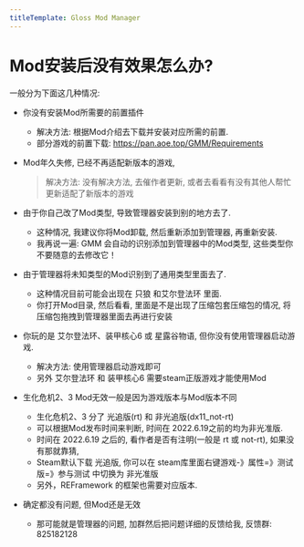 ```yaml
---
titleTemplate: Gloss Mod Manager
---
```


# Mod安装后没有效果怎么办?
一般分为下面这几种情况:
- 你没有安装Mod所需要的前置插件
  - 解决方法: 根据Mod介绍去下载并安装对应所需的前置.
  - 部分游戏的前置下载: https://pan.aoe.top/GMM/Requirements

- Mod年久失修, 已经不再适配新版本的游戏,
  > 解决方法: 没有解决方法, 去催作者更新, 或者去看看有没有其他人帮忙更新适配了新版本的游戏
    
- 由于你自己改了Mod类型, 导致管理器安装到别的地方去了.
  - 这种情况, 我建议你将Mod卸载, 然后重新添加到管理器, 再重新安装.
  - 我再说一遍: GMM 会自动的识别添加到管理器中的Mod类型, 这些类型你不要随意的去修改它！

- 由于管理器将未知类型的Mod识别到了通用类型里面去了.
  - 这种情况目前可能会出现在 只狼 和艾尔登法环 里面.
  - 你打开Mod目录, 然后看看, 里面是不是出现了压缩包套压缩包的情况, 将压缩包拖拽到管理器里面去再进行安装

- 你玩的是 艾尔登法环、装甲核心6 或 星露谷物语, 但你没有使用管理器启动游戏.
  - 解决方法: 使用管理器启动游戏即可
  - 另外 艾尔登法环 和 装甲核心6 需要steam正版游戏才能使用Mod

- 生化危机2、3 Mod无效一般是因为游戏版本与Mod版本不同
  - 生化危机2、3 分了 光追版(rt) 和 非光追版(dx11_not-rt)
  - 可以根据Mod发布时间来判断, 时间在 2022.6.19之前的均为非光准版. 
  - 时间在 2022.6.19 之后的, 看作者是否有注明(一般是 rt 或 not-rt), 如果没有那就靠猜,
  - Steam默认下载 光追版, 你可以在 steam库里面右键游戏-》属性=》测试版=》参与测试 中切换为 非光准版
  - 另外，REFramework 的框架也需要对应版本.

- 确定都没有问题, 但Mod还是无效
  - 那可能就是管理器的问题, 加群然后把问题详细的反馈给我, 反馈群: 825182128